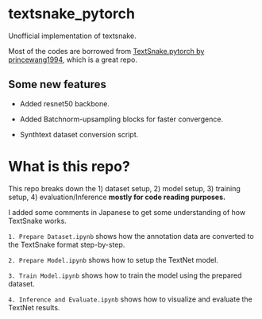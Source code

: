 # textsnake_pytorch
Unofficial implementation of textsnake.

Most of the codes are borrowed from [TextSnake.pytorch by princewang1994](https://github.com/princewang1994/TextSnake.pytorch), which is a great repo.

## Some new features
* Added resnet50 backbone.

* Added Batchnorm-upsampling blocks for faster convergence.

* Synthtext dataset conversion script.

# What is this repo?
This repo breaks down the 1) dataset setup, 2) model setup, 3) training setup, 4) evaluation/Inference **mostly for code reading purposes.**

I added some comments in Japanese to get some understanding of how TextSnake works.

`1. Prepare Dataset.ipynb` shows how the annotation data are converted to the TextSnake format step-by-step.

`2. Prepare Model.ipynb` shows how to setup the TextNet model.

`3. Train Model.ipynb` shows how to train the model using the prepared dataset.

`4. Inference and Evaluate.ipynb` shows how to visualize and evaluate the TextNet results.
